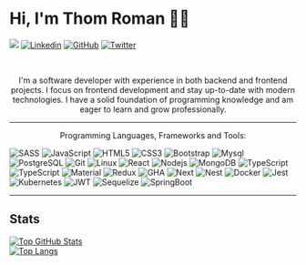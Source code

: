# Hi, I'm Thom Roman 👨‍💻

![](https://visitor-badge.glitch.me/badge?page_id=ThomRDev.ThomRDev)
[![Linkedin](https://img.shields.io/badge/-Linkedin-blue?style=flat-square&logo=Linkedin&logoColor=white&link=https://www.linkedin.com/in/thom-maurick/)](https://www.linkedin.com/in/thom-maurick/)
[![GitHub](https://img.shields.io/badge/-GitHub-181717?style=flat-square&logo=github&logoColor=white&link=https://github.com/ThomRDev)](https://github.com/ThomRDev)
[![Twitter](https://img.shields.io/badge/-Twitter-blue?style=flat-square&logo=Twitter&logoColor=white&link=https://twitter.com/_sr_tr)](https://twitter.com/_sr_tr)

<br />
<p align="center">I'm a software developer with experience in both backend and frontend projects. I focus on frontend development and stay up-to-date with modern technologies. I have a solid foundation of programming knowledge and am eager to learn and grow professionally.</p>



<hr />


<p align="center">Programming Languages, Frameworks and Tools:</p>

![SASS](https://img.shields.io/badge/Sass-CC6699?style=for-the-badge&logo=sass&logoColor=white)
![JavaScript](https://img.shields.io/badge/-JavaScript-black?style=for-the-badge&logo=javascript)
![HTML5](https://img.shields.io/badge/-HTML5-E34F26?style=for-the-badge&logo=html5&logoColor=white)
![CSS3](https://img.shields.io/badge/-CSS3-1572B6?style=for-the-badge&logo=css3)
![Bootstrap](https://img.shields.io/badge/Bootstrap-563D7C?style=for-the-badge&logo=bootstrap&logoColor=white)
![Mysql](https://img.shields.io/badge/Mysql-white?style=for-the-badge&logo=mysql)
![PostgreSQL](https://img.shields.io/badge/PostgreSQL-316192?style=for-the-badge&logo=postgresql&logoColor=white)
![Git](https://img.shields.io/badge/-Git-black?style=for-the-badge&logo=git)
![Linux](https://img.shields.io/badge/-linux-white?style=for-the-badge&logo=linux&logoColor=black)
![React](https://img.shields.io/badge/React-20232A?style=for-the-badge&logo=react&logoColor=61DAFB)
![Nodejs](https://img.shields.io/badge/Node.js-43853D?style=for-the-badge&logo=node.js&logoColor=white)
![MongoDB](https://img.shields.io/badge/MongoDB-4EA94B?style=for-the-badge&logo=mongodb&logoColor=white)
![TypeScript](https://img.shields.io/badge/TypeScript-007ACC?style=for-the-badge&logo=typescript&logoColor=white)
![TypeScript](https://img.shields.io/badge/Tailwind_CSS-38B2AC?style=for-the-badge&logo=tailwind-css&logoColor=white)
![Material](https://img.shields.io/badge/Material%20UI-007FFF?style=for-the-badge&logo=mui&logoColor=white)
![Redux](https://img.shields.io/badge/Redux-593D88?style=for-the-badge&logo=redux&logoColor=white)
![GHA](https://img.shields.io/badge/GitHub_Actions-2088FF?style=for-the-badge&logo=github-actions&logoColor=white)
![Next](https://img.shields.io/badge/next.js-000000?style=for-the-badge&logo=nextdotjs&logoColor=white)
![Nest](https://img.shields.io/badge/nestjs-E0234E?style=for-the-badge&logo=nestjs&logoColor=white)
![Docker](https://img.shields.io/badge/Docker-2CA5E0?style=for-the-badge&logo=docker&logoColor=white)
![Jest](https://img.shields.io/badge/Jest-C21325?style=for-the-badge&logo=jest&logoColor=white)
![Kubernetes](https://img.shields.io/badge/kubernetes-326ce5.svg?&style=for-the-badge&logo=kubernetes&logoColor=white)
![JWT](https://img.shields.io/badge/JWT-000000?style=for-the-badge&logo=JSON%20web%20tokens&logoColor=white)
![Sequelize](https://img.shields.io/badge/Sequelize-52B0E7?style=for-the-badge&logo=Sequelize&logoColor=white)
![SpringBoot](https://img.shields.io/badge/Spring_Boot-F2F4F9?style=for-the-badge&logo=spring-boot)

<hr />

## Stats

[![Top GitHub Stats](https://github-readme-stats.vercel.app/api?username=ThomRDev&show_icons=true&title_color=fff&icon_color=79ff97&text_color=9f9f9f&bg_color=151515)](https://github.com/ThomRDev)<br>
[![Top Langs](https://github-readme-stats.vercel.app/api/top-langs/?username=ThomRDev&show_icons=true&title_color=fff&icon_color=79ff97&text_color=9f9f9f&bg_color=151515&layout=compact)](https://github.com/ThomRDev)
